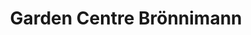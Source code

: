 ---
title: "Garden Centre Brönnimann"
url: /la-tour-de-treme/garden-centre-broennimann/
shop: Garten-Center
---